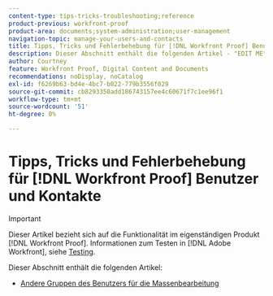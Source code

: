 ```yaml
---
content-type: tips-tricks-troubleshooting;reference
product-previous: workfront-proof
product-area: documents;system-administration;user-management
navigation-topic: manage-your-users-and-contacts
title: Tipps, Tricks und Fehlerbehebung für [!DNL Workfront Proof] Benutzer und Kontakte
description: Dieser Abschnitt enthält die folgenden Artikel - "EDIT ME".
author: Courtney
feature: Workfront Proof, Digital Content and Documents
recommendations: noDisplay, noCatalog
exl-id: f6269b63-bd4e-4bc7-b022-779b3556f029
source-git-commit: cb8293350add186743157ee4c60671f7c1ee96f1
workflow-type: tm+mt
source-wordcount: '51'
ht-degree: 0%

---
```


# Tipps, Tricks und Fehlerbehebung für [!DNL Workfront Proof] Benutzer und Kontakte

>[!IMPORTANT]
>
>Dieser Artikel bezieht sich auf die Funktionalität im eigenständigen Produkt [!DNL Workfront Proof]. Informationen zum Testen in [!DNL Adobe Workfront], siehe [Testing](../../../review-and-approve-work/proofing/proofing.md).

Dieser Abschnitt enthält die folgenden Artikel:

* [Andere Gruppen des Benutzers für die Massenbearbeitung](../../../workfront-proof/wp-mnguserscontacts/tips-tricks-and-troubleshooting/bulk-edit-users-other-groups.md)
